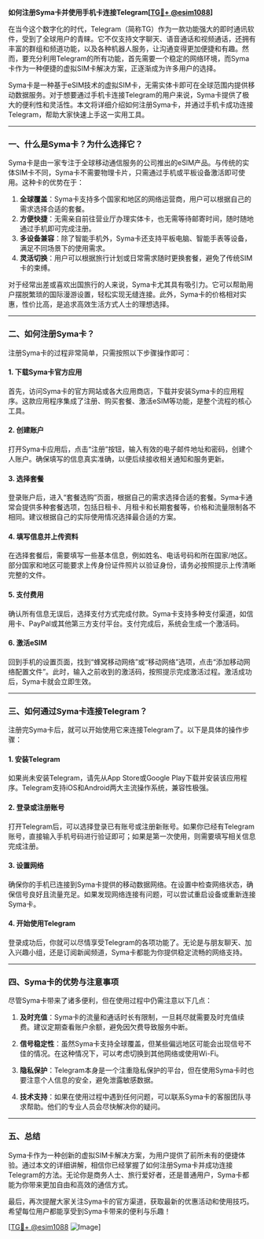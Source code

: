 **如何注册Syma卡并使用手机卡连接Telegram[[TG💪+ @esim1088](https://t.me/s/esim1088)]**

在当今这个数字化的时代，Telegram（简称TG）作为一款功能强大的即时通讯软件，受到了全球用户的青睐。它不仅支持文字聊天、语音通话和视频通话，还拥有丰富的群组和频道功能，以及各种机器人服务，让沟通变得更加便捷和有趣。然而，要充分利用Telegram的所有功能，首先需要一个稳定的网络环境，而Syma卡作为一种便捷的虚拟SIM卡解决方案，正逐渐成为许多用户的选择。

Syma卡是一种基于eSIM技术的虚拟SIM卡，无需实体卡即可在全球范围内提供移动数据服务。对于想要通过手机卡连接Telegram的用户来说，Syma卡提供了极大的便利性和灵活性。本文将详细介绍如何注册Syma卡，并通过手机卡成功连接Telegram，帮助大家快速上手这一实用工具。

---

### **一、什么是Syma卡？为什么选择它？**

Syma卡是由一家专注于全球移动通信服务的公司推出的eSIM产品。与传统的实体SIM卡不同，Syma卡不需要物理卡片，只需通过手机或平板设备激活即可使用。这种卡的优势在于：

1. **全球覆盖**：Syma卡支持多个国家和地区的网络运营商，用户可以根据自己的需求选择合适的套餐。
2. **方便快捷**：无需亲自前往营业厅办理实体卡，也无需等待邮寄时间，随时随地通过手机即可完成注册。
3. **多设备兼容**：除了智能手机外，Syma卡还支持平板电脑、智能手表等设备，满足不同场景下的使用需求。
4. **灵活切换**：用户可以根据旅行计划或日常需求随时更换套餐，避免了传统SIM卡的束缚。

对于经常出差或喜欢出国旅行的人来说，Syma卡尤其具有吸引力。它可以帮助用户摆脱繁琐的国际漫游设置，轻松实现无缝连接。此外，Syma卡的价格相对实惠，性价比高，是追求高效生活方式人士的理想选择。

---

### **二、如何注册Syma卡？**

注册Syma卡的过程非常简单，只需按照以下步骤操作即可：

#### **1. 下载Syma卡官方应用**
首先，访问Syma卡的官方网站或各大应用商店，下载并安装Syma卡的应用程序。这款应用程序集成了注册、购买套餐、激活eSIM等功能，是整个流程的核心工具。

#### **2. 创建账户**
打开Syma卡应用后，点击“注册”按钮，输入有效的电子邮件地址和密码，创建个人账户。确保填写的信息真实准确，以便后续接收相关通知和服务更新。

#### **3. 选择套餐**
登录账户后，进入“套餐选购”页面，根据自己的需求选择合适的套餐。Syma卡通常会提供多种套餐选项，包括日租卡、月租卡和长期套餐等，价格和流量限制各不相同。建议根据自己的实际使用情况选择最合适的方案。

#### **4. 填写信息并上传资料**
在选择套餐后，需要填写一些基本信息，例如姓名、电话号码和所在国家/地区。部分国家和地区可能要求上传身份证件照片以验证身份，请务必按照提示上传清晰完整的文件。

#### **5. 支付费用**
确认所有信息无误后，选择支付方式完成付款。Syma卡支持多种支付渠道，如信用卡、PayPal或其他第三方支付平台。支付完成后，系统会生成一个激活码。

#### **6. 激活eSIM**
回到手机的设置页面，找到“蜂窝移动网络”或“移动网络”选项，点击“添加移动网络配置文件”。此时，输入之前收到的激活码，按照提示完成激活过程。激活成功后，Syma卡就会立即生效。

---

### **三、如何通过Syma卡连接Telegram？**

注册完Syma卡后，就可以开始使用它来连接Telegram了。以下是具体的操作步骤：

#### **1. 安装Telegram**
如果尚未安装Telegram，请先从App Store或Google Play下载并安装该应用程序。Telegram支持iOS和Android两大主流操作系统，兼容性极强。

#### **2. 登录或注册账号**
打开Telegram后，可以选择登录已有账号或注册新账号。如果你已经有Telegram账号，直接输入手机号码进行验证即可；如果是第一次使用，则需要填写相关信息完成注册。

#### **3. 设置网络**
确保你的手机已连接到Syma卡提供的移动数据网络。在设置中检查网络状态，确保信号良好且流量充足。如果发现网络连接有问题，可以尝试重启设备或重新连接Syma卡。

#### **4. 开始使用Telegram**
登录成功后，你就可以尽情享受Telegram的各项功能了。无论是与朋友聊天、加入兴趣小组，还是订阅新闻频道，Syma卡都能为你提供稳定流畅的网络支持。

---

### **四、Syma卡的优势与注意事项**

尽管Syma卡带来了诸多便利，但在使用过程中仍需注意以下几点：

1. **及时充值**：Syma卡的流量和通话时长有限制，一旦耗尽就需要及时充值续费。建议定期查看账户余额，避免因欠费导致服务中断。
   
2. **信号稳定性**：虽然Syma卡支持全球覆盖，但某些偏远地区可能会出现信号不佳的情况。在这种情况下，可以考虑切换到其他网络或使用Wi-Fi。

3. **隐私保护**：Telegram本身是一个注重隐私保护的平台，但在使用Syma卡时也要注意个人信息的安全，避免泄露敏感数据。

4. **技术支持**：如果在使用过程中遇到任何问题，可以联系Syma卡的客服团队寻求帮助。他们的专业人员会尽快解决你的疑问。

---

### **五、总结**

Syma卡作为一种创新的虚拟SIM卡解决方案，为用户提供了前所未有的便捷体验。通过本文的详细讲解，相信你已经掌握了如何注册Syma卡并成功连接Telegram的方法。无论你是商务人士、旅行爱好者，还是普通用户，Syma卡都能为你带来更加自由和高效的通信方式。

最后，再次提醒大家关注Syma卡的官方渠道，获取最新的优惠活动和使用技巧。希望每位用户都能享受到Syma卡带来的便利与乐趣！

[[TG💪+ @esim1088](https://t.me/s/esim1088) ![Image](https://i.postimg.cc/4NQfJmqS/Snipaste-2025-05-13-00-14-12.png)]